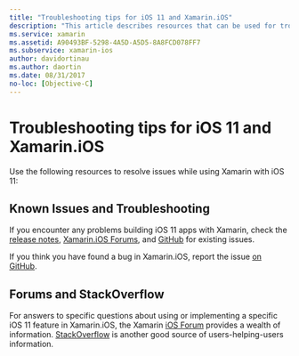 ```yaml
---
title: "Troubleshooting tips for iOS 11 and Xamarin.iOS"
description: "This article describes resources that can be used for troubleshooting when developing Xamarin.iOS applications. It discusses bug reporting, release notes, the Xamarin Releases blog, and support options."
ms.service: xamarin
ms.assetid: A90493BF-5298-4A5D-A5D5-8A8FCD078FF7
ms.subservice: xamarin-ios
author: davidortinau
ms.author: daortin
ms.date: 08/31/2017
no-loc: [Objective-C]
---
```


# Troubleshooting tips for iOS 11 and Xamarin.iOS

Use the following resources to resolve issues while using Xamarin with iOS 11:

## Known Issues and Troubleshooting

If you encounter any problems building iOS 11 apps with Xamarin, check the [release notes](/xamarin/ios/release-notes/), [Xamarin.iOS Forums](https://forums.xamarin.com/categories/ios), and [GitHub](https://github.com/xamarin/xamarin-macios/issues) for existing issues.

If you think you have found a bug in Xamarin.iOS, report the issue [on GitHub](https://github.com/xamarin/xamarin-macios/issues).

## Forums and StackOverflow

For answers to specific questions about using or implementing a specific iOS 11 feature in Xamarin.iOS, the Xamarin [iOS Forum](https://forums.xamarin.com/categories/ios) provides a wealth of information. [StackOverflow](https://stackoverflow.com/search?tab=newest&q=xamarin) is another good source of users-helping-users information.